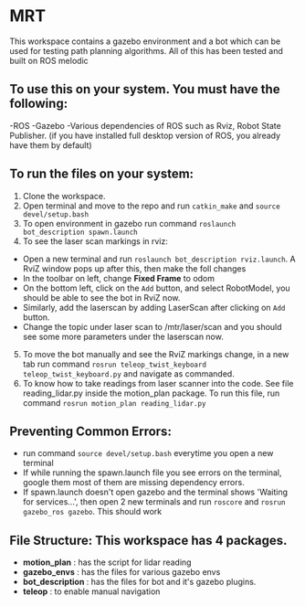# MRT

This workspace contains a gazebo environment and a bot which can be used for testing path planning algorithms. All of this has been tested and built on ROS melodic 

## To use this on your system. You must have the following:
-ROS
-Gazebo
-Various dependencies of ROS such as Rviz, Robot State Publisher. (if you have installed full desktop version of ROS, you already have them by default)

## To run the files on your system:
1. Clone the workspace.
2. Open terminal and move to the repo and run `catkin_make` and `source devel/setup.bash`
3. To open environment in gazebo run command `roslaunch bot_description spawn.launch`
4. To see the laser scan markings in rviz:
- Open a new terminal and run `roslaunch bot_description rviz.launch`. A RviZ window pops up after this, then make the foll changes
- In the toolbar on left, change **Fixed Frame** to odom
- On the bottom left, click on the `Add` button, and select RobotModel, you should be able to see the bot in RviZ now.
- Similarly, add the laserscan by adding LaserScan after clicking on `Add` button. 
- Change the topic under laser scan to /mtr/laser/scan and you should see some more parameters under the laserscan now.
5. To move the bot manually and see the RviZ markings change, in a new tab run command `rosrun teleop_twist_keyboard teleop_twist_keyboard.py` and navigate as commanded.
6. To know how to take readings from laser scanner into the code. See file reading_lidar.py inside the motion_plan package. To run this file, run command `rosrun motion_plan reading_lidar.py`

## Preventing Common Errors:
- run command `source devel/setup.bash` everytime you open a new terminal
- If while running the spawn.launch file you see errors on the terminal, google them most of them are missing dependency errors.
- If spawn.launch doesn't open gazebo and the terminal shows 'Waiting for services...', then open 2 new terminals and run `roscore` and `rosrun gazebo_ros gazebo`. This should work

## File Structure: This workspace has 4 packages.
- **motion_plan** : has the script for lidar reading
- **gazebo_envs** : has the files for various gazebo envs
- **bot_description** : has the files for bot and it's gazebo plugins.
- **teleop** : to enable manual navigation
